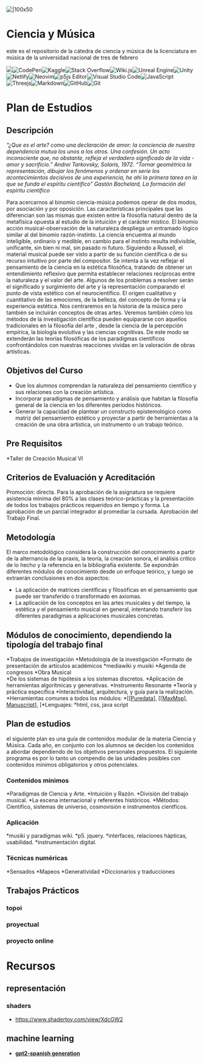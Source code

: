 ![|100x50](https://upload.wikimedia.org/wikipedia/commons/thumb/9/96/UNTREF_Logo_2016.svg/1280px-UNTREF_Logo_2016.svg.png)
# Ciencia  y Música
este es el repositorio de la cátedra de ciencia y música de la licenciatura en música de la universidad nacional de tres de febrero

[![](https://dcbadge.vercel.app/api/server/4dy2DS4)](https://discord.gg/4dy2DS4)![CodePen](https://img.shields.io/badge/Codepen-000000?style=for-the-badge&logo=codepen&logoColor=white)![Kaggle](https://img.shields.io/badge/Kaggle-035a7d?style=for-the-badge&logo=kaggle&logoColor=white)![Stack Overflow](https://img.shields.io/badge/-Stackoverflow-FE7A16?style=for-the-badge&logo=stack-overflow&logoColor=white)![Wiki.js](https://img.shields.io/badge/wiki.js-%231976D2.svg?style=for-the-badge&logo=wikidotjs&logoColor=white)![Unreal Engine](https://img.shields.io/badge/unrealengine-%23313131.svg?style=for-the-badge&logo=unrealengine&logoColor=white)![Unity](https://img.shields.io/badge/unity-%23000000.svg?style=for-the-badge&logo=unity&logoColor=white)![Netlify](https://img.shields.io/badge/netlify-%23000000.svg?style=for-the-badge&logo=netlify&logoColor=#00C7B7)![Neovim](https://img.shields.io/badge/NeoVim-%2357A143.svg?&style=for-the-badge&logo=neovim&logoColor=white)![p5js Editor](https://img.shields.io/badge/p5.js-ED225D?style=for-the-badge&logo=p5.js&logoColor=FFFFFF)![Visual Studio Code](https://img.shields.io/badge/Visual%20Studio%20Code-0078d7.svg?style=for-the-badge&logo=visual-studio-code&logoColor=white)![JavaScript](https://img.shields.io/badge/javascript-%23323330.svg?style=for-the-badge&logo=javascript&logoColor=%23F7DF1E)![Threejs](https://img.shields.io/badge/threejs-black?style=for-the-badge&logo=three.js&logoColor=white)![Markdown](https://img.shields.io/badge/markdown-%23000000.svg?style=for-the-badge&logo=markdown&logoColor=white)![GitHub](https://img.shields.io/badge/github-%23121011.svg?style=for-the-badge&logo=github&logoColor=white)![Git](https://img.shields.io/badge/git-%23F05033.svg?style=for-the-badge&logo=git&logoColor=white)

# Plan de Estudios 

## Descripción
<cite>
“¿Que es el arte? como una declaración de amor: la conciencia de nuestra dependencia mutua los unos a los otros. Una confesión. Un acto inconsciente que, no obstante, refleja el verdadero significado de la vida - amor y sacrificio.”
Andrei Tarkovsky, Solaris, 1972.
</cite>

<cite>
“Tornar geométrica la representación, dibujar los fenómenos y ordenar en serie los acontecimientos decisivos de una experiencia, he ahí la primera tarea en la que se funda el espíritu científico”
Gastón Bachelard, La formación del espíritu científico
</cite>

Para acercarnos  al binomio ciencia-música podemos operar de dos modos, por asociación y por oposición.  Las características principales que las diferencian son las mismas que existen entre la filosofía natural dentro de la metafísica opuesta al estudio de la intuición y el carácter místico. El binomio acción musical-observación de la naturaleza despliega un entramado lógico similar al del binomio razón-instinto. La ciencia encuentra al mundo inteligible, ordinario y medible, en cambio para el instinto resulta indivisible, unificante, sin bien ni mal, sin pasado ni futuro.  Siguiendo a Russell, el material musical puede ser visto a partir de su función científica o de su recurso intuitivo por parte del compositor. Se intenta a la vez reflejar el pensamiento de la ciencia en la estética filosófica, tratando de obtener un entendimiento reflexivo que permita establecer relaciones recíprocas entre la naturaleza y el valor del arte. Algunos de los problemas a resolver serán el significado y surgimiento del arte y la representación comparando el punto de vista estético con el neurocientífico.  El origen cualitativo y cuantitativo de las emociones, de la belleza, del concepto de forma y la experiencia estética. Nos centraremos en la historia de la música pero también se incluirán conceptos de otras artes. Veremos también cómo los métodos de la investigación científica pueden equipararse con aquellos tradicionales en la filosofía del arte , desde la ciencia de la percepción empírica, la biología evolutiva y las ciencias cognitivas. De este modo  se extenderán las teorías filosóficas de los paradigmas  científicos confrontándolos con nuestras reacciones vividas en la valoración de obras artísticas.

## Objetivos del Curso
- Que los alumnos comprendan la naturaleza del pensamiento científico  y sus relaciones con la creación artística.
- Incorporar paradigmas de pensamiento y análisis que habitan la filosofía general de la ciencia en los diferentes períodos históricos.
- Generar la capacidad de plantear un constructo epistemológico como matriz del pensamiento estético y proyectar a partir de herramientas a la creación de una obra artística, un instrumento o un trabajo teórico.

## Pre Requisitos
*Taller de Creación Musical VI

## Criterios de Evaluación y Acreditación
Promoción: directa.
Para la aprobación de la asignatura se requiere asistencia mínima del 80% a las clases teórico-prácticas y la presentación de todos los trabajos prácticos requeridos en tiempo y forma.
La aprobación de un parcial integrador al promediar la cursada.
Aprobación del Trabajo Final.

## Metodología
El marco metodológico considera la construcción del conocimiento a partir de la alternancia de la praxis, la teoría, la creación sonora, el análisis crítico de lo hecho y la referencia en la bibliografía existente. 
Se expondrán diferentes módulos de conocimiento desde un enfoque teórico, y luego se extraerán conclusiones en dos aspectos:
- La aplicación de matrices científicas y filosóficas en el pensamiento que puede ser transferido o transformado en axiomas.
- La aplicación de los conceptos en las artes musicales y del tiempo, la estética y el pensamiento musical en general, intentando transferir los diferentes paradigmas a aplicaciones musicales concretas. 

## Módulos de conocimiento, dependiendo la tipología del trabajo final
*Trabajos de investigación
    *Metodología de la investigación
    *Formato de presentación de artículos académicos
    *mediawiki y musiki
    *Agenda de congresos
*Obra Musical	
    *De los sistemas de hipótesis a los sistemas discretos. 
    *Aplicación de herramientas algorítmicas y generativas.
*Instrumento Resonante
    *Teoría y práctica específica
    *Interactividad, arquitectura, y guía para la realización.
*Herramientas comunes a todos los módulos:
    *[[[Puredata]([hydra]],)], [[[MaxMsp]([Supercollider]],)], [Manuscript]([Sibelius)], [*Lenguajes:
    *html, css, java script

## Plan de estudios
el siguiente plan es una guía de contenidos modular de la materia Ciencia y Música. Cada año, en conjunto con los alumnos se deciden los contenidos a abordar dependiendo de los objetivos personales propuestos. El siguiente programa es por lo tanto un compendio de las unidades posibles con contenidos mínimos obligatorios y otros potenciales.

### Contenidos mínimos
*Paradigmas de Ciencia y Arte.
*Intuición y Razón. 
*División del trabajo musical. 
*La escena internacional y referentes históricos. 
*Métodos: Científico, sistemas de universo, cosmovisión e instrumentos cientficos.

### Aplicación
*musiki y paradigmas wiki. 
*p5. jquery. 
*interfaces, relaciones hápticas, usabilidad.
*instrumentación digital. 

### Técnicas numéricas
*Sensados
*Mapeos
*Generatividad
*Diccionarios y traducciones

## Trabajos Prácticos
### topoi
### proyectual
### proyecto online

# Recursos

## representación

### shaders
- https://www.shadertoy.com/view/XdcGW2

## machine learning
- [**gpt2-spanish generation**](https://colab.research.google.com/drive/1O6dii5zQVWON1pTrDYmNdVy4tF9ZqBB0#scrollTo=wvQyJu_IJUHr)
